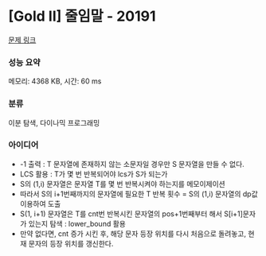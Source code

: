 # [Gold II] 줄임말 - 20191 

[문제 링크](https://www.acmicpc.net/problem/20191) 

### 성능 요약

메모리: 4368 KB, 시간: 60 ms

### 분류

이분 탐색, 다이나믹 프로그래밍

### 아이디어

- -1 출력 : T 문자열에 존재하지 않는 소문자일 경우만 S 문자열을 만들 수 없다.
- LCS 활용 : T가 몇 번 반복되어야 lcs가 S가 되는가
- S의 (1,i) 문자열은 문자열 T를 몇 번 반복시켜야 하는지를 메모이제이션
- 따라서 S의 i+1번째까지의 문자열에 필요한 T 반복 횟수 = S의 (1,i) 문자열의 dp값 이용하여 도출
- S(1, i+1) 문자열은 T를 cnt번 반복시킨 문자열의 pos+1번째부터 해서 S[i+1]문자가 있는지 탐색 : lower_bound 활용
- 만약 없다면, cnt 증가 시킨 후, 해당 문자 등장 위치를 다시 처음으로 돌려놓고, 현재 문자의 등장 위치를 갱신한다.
